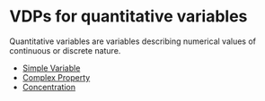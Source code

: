 # VDPs for quantitative variables
Quantitative variables are variables describing numerical values of continuous or discrete nature.  
* [Simple Variable](simple.md)
* [Complex Property](complexproperty.md)
* [Concentration](concentration.md)  
